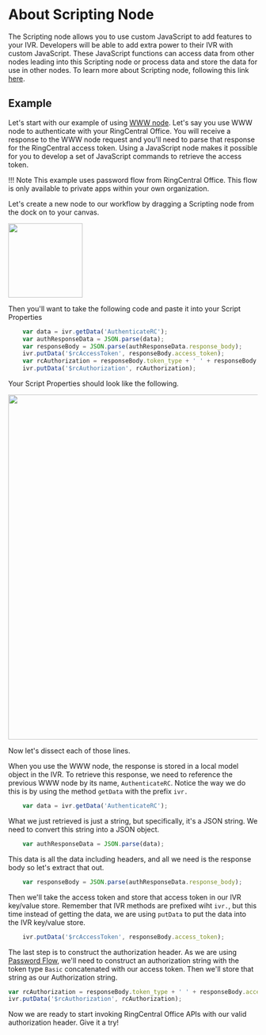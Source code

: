 # About Scripting Node

The Scripting node allows you to use custom JavaScript to add features to your IVR. Developers will be able to add extra power to their IVR with custom JavaScript. These JavaScript functions can access data from other nodes leading into this Scripting node or process data and store the data for use in other nodes. To learn more about Scripting node, following this link [here](https://support.ringcentral.com/engagevoice/admin/voice-admin-use-scripting-node.html).

## Example
Let's start with our example of using [WWW node](../www-node). Let's say you use WWW node to authenticate with your RingCentral Office. You will receive a response to the WWW node request and you'll need to parse that response for the RingCentral access token. Using a JavaScript node makes it possible for you to develop a set of JavaScript commands to retrieve the access token.

!!! Note
    This example uses password flow from RingCentral Office. This flow is only available to private apps within your own organization.

Let's create a new node to our workflow by dragging a Scripting node from the dock on to your canvas.

<img class="img-fluid" width="150" src="../../../images/ivr-scripting-node.png">

Then you'll want to take the following code and paste it into your Script Properties

``` JavaScript
    var data = ivr.getData('AuthenticateRC');
    var authResponseData = JSON.parse(data);
    var responseBody = JSON.parse(authResponseData.response_body);
    ivr.putData('$rcAccessToken', responseBody.access_token);
    var rcAuthorization = responseBody.token_type + ' ' + responseBody.access_token;
    ivr.putData('$rcAuthorization', rcAuthorization);
```

Your Script Properties should look like the following.

<img class="img-fluid" width="697" src="../../../images/ivr-scripting-properties.png">

Now let's dissect each of those lines.

When you use the WWW node, the response is stored in a local model object in the IVR. To retrieve this response, we need to reference the previous WWW node by its name, `AuthenticateRC`. Notice the way we do this is by using the method `getData` with the prefix `ivr.`

``` JavaScript
    var data = ivr.getData('AuthenticateRC');
```

What we just retrieved is just a string, but specifically, it's a JSON string. We need to convert this string into a JSON object.

``` JavaScript
    var authResponseData = JSON.parse(data);
```

This data is all the data including headers, and all we need is the response body so let's extract that out.

``` JavaScript
    var responseBody = JSON.parse(authResponseData.response_body);
```

Then we'll take the access token and store that access token in our IVR key/value store. Remember that IVR methods are prefixed wiht `ivr.`, but this time instead of getting the data, we are using `putData` to put the data into the IVR key/value store.

``` JavaScript
    ivr.putData('$rcAccessToken', responseBody.access_token);
```

The last step is to construct the authorization header. As we are using [Password Flow](https://developers.ringcentral.com/guide/authentication/password-flow), we'll need to construct an authorization string with the token type `Basic` concatenated with our access token. Then we'll store that string as our Authorization string.

``` JavaScript
var rcAuthorization = responseBody.token_type + ' ' + responseBody.access_token;
ivr.putData('$rcAuthorization', rcAuthorization);
```

Now we are ready to start invoking RingCentral Office APIs with our valid authorization header. Give it a try!
